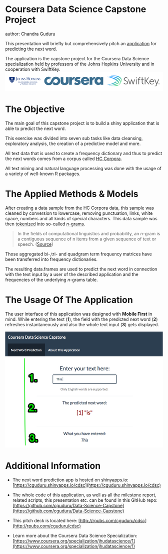 Coursera Data Science Capstone Project
========================================================
author: Chandra Guduru

This presentation will briefly but comprehensively pitch an [application](https://cguduru.shinyapps.io/cdsc/) for predicting the next word.

The application is the capstone project for the Coursera Data Science specialization held by professors of the Johns Hopkins University and in cooperation with SwiftKey.
![SwiftKey, Bloomberg & Coursera Logo](logos.png)

The Objective
========================================================

The main goal of this capstone project is to build a shiny application that is able to predict the next word. 

This exercise was divided into seven sub tasks like data cleansing, exploratory analysis, the creation of a predictive model and more.

All text data that is used to create a frequency dictionary and thus to predict the next words comes from a corpus called [HC Corpora](http://www.corpora.heliohost.org/). 

All text mining and natural language processing was done with the usage of a variety of well-known R packages.

The Applied Methods & Models
========================================================

After creating a data sample from the HC Corpora data, this sample was cleaned by conversion to lowercase, removing punctuation, links, white space, numbers and all kinds of special characters.
This data sample was then [tokenized](http://en.wikipedia.org/wiki/Tokenization_%28lexical_analysis%29) into so-called [*n*-grams](http://en.wikipedia.org/wiki/N-gram). 
> In the fields of computational linguistics and probability, an *n*-gram is a contiguous sequence of n items from a given sequence of text or speech. ([Source](http://en.wikipedia.org/wiki/N-gram))


Those aggregated bi-,tri- and quadgram term frequency matrices have been transferred into frequency dictionaries.

The resulting data.frames are used to predict the next word in connection with the text input by a user of the described application and the frequencies of the underlying *n*-grams table.


The Usage Of The Application
========================================================

The user interface of this application was designed with **Mobile First** in mind. While entering the text (**1**), the field with the predicted next word (**2**) refreshes instantaneously and  also the whole text input (**3**) gets displayed.

![Application Screenshot](app-screenshot.png)


Additional Information
========================================================

* The next word prediction app is hosted on shinyapps.io: [https://cguduru.shinyapps.io/cdsc](https://cguduru.shinyapps.io/cdsc)

* The whole code of this application, as well as all the milestone report, related scripts, this presentation  etc. can be found in this GitHub repo: [https://github.com/cguduru/Data-Science-Capstone](https://github.com/cguduru/Data-Science-Capstone)

* This pitch deck is located here: [http://rpubs.com/cguduru/cdsc](http://rpubs.com/cguduru/cdsc)

* Learn more about the Coursera Data Science Specialization: [https://www.coursera.org/specialization/jhudatascience/1](https://www.coursera.org/specialization/jhudatascience/1)
